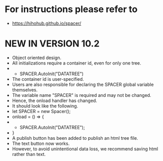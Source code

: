 # For instructions please refer to
- https://hihohub.github.io/spacer/

# NEW IN VERSION 10.2
- Object oriented design.
- All initializations require a container id, even for only one tree.
- - SPACER.AutoInit("DATATREE")
- The container id is user-specified.
- Users are also responsible for declaring the SPACER global variable themselves.
- The variable name "SPACER" is required and may not be changed.
- Hence, the onload handler has changed.
- It should look like the following.
- let SPACER = new Spacer();
- onload = () => {
- - SPACER.AutoInit("DATATREE");
- }
- A publish button has been added to publish an html tree file.
- The text button now works.
- However, to avoid unintentional data loss, we recommend saving html rather than text.
